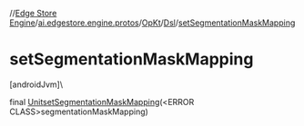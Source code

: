 //[Edge Store Engine](../../../../index.md)/[ai.edgestore.engine.protos](../../index.md)/[OpKt](../index.md)/[Dsl](index.md)/[setSegmentationMaskMapping](set-segmentation-mask-mapping.md)

# setSegmentationMaskMapping

[androidJvm]\

final [Unit](https://kotlinlang.org/api/latest/jvm/stdlib/kotlin/-unit/index.html)[setSegmentationMaskMapping](set-segmentation-mask-mapping.md)(&lt;ERROR CLASS&gt;segmentationMaskMapping)
